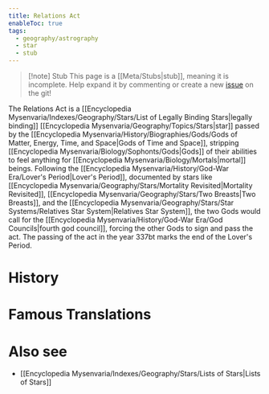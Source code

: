 ```yaml
---
title: Relations Act
enableToc: true
tags:
  - geography/astrography
  - star
  - stub
---
```


> [!note] Stub
> This page is a [[Meta/Stubs|stub]], meaning it is incomplete. Help expand it by commenting or create a new [issue](https://github.com/RagtimeGal/quartz--encyclopedia-mysenvaria/issues/new/choose) on the git!


The Relations Act is a [[Encyclopedia Mysenvaria/Indexes/Geography/Stars/List of Legally Binding Stars|legally binding]] [[Encyclopedia Mysenvaria/Geography/Topics/Stars|star]] passed by the [[Encyclopedia Mysenvaria/History/Biographies/Gods/Gods of Matter, Energy, Time, and Space|Gods of Time and Space]], stripping [[Encyclopedia Mysenvaria/Biology/Sophonts/Gods|Gods]] of their abilities to feel anything for [[Encyclopedia Mysenvaria/Biology/Mortals|mortal]] beings. Following the [[Encyclopedia Mysenvaria/History/God-War Era/Lover's Period|Lover's Period]], documented by stars like [[Encyclopedia Mysenvaria/Geography/Stars/Mortality Revisited|Mortality Revisited]], [[Encyclopedia Mysenvaria/Geography/Stars/Two Breasts|Two Breasts]], and the [[Encyclopedia Mysenvaria/Geography/Stars/Star Systems/Relatives Star System|Relatives Star System]], the two Gods would call for the [[Encyclopedia Mysenvaria/History/God-War Era/God Councils|fourth god council]], forcing the other Gods to sign and pass the act. The passing of the act in the year 337bt marks the end of the Lover's Period.
# History

# Famous Translations

# Also see
- [[Encyclopedia Mysenvaria/Indexes/Geography/Stars/Lists of Stars|Lists of Stars]]

